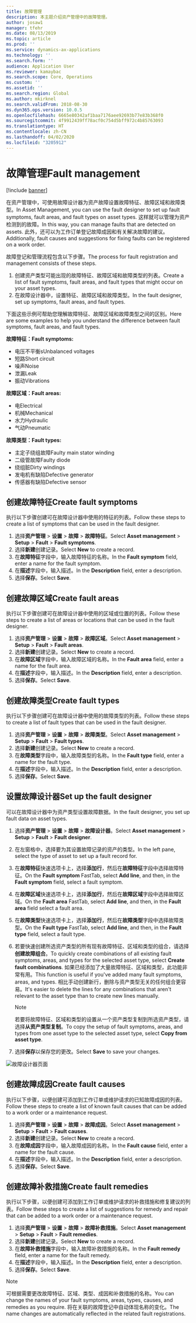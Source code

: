 ```yaml
---
title: 故障管理
description: 本主题介绍资产管理中的故障管理。
author: josaw1
manager: tfehr
ms.date: 08/13/2019
ms.topic: article
ms.prod: ''
ms.service: dynamics-ax-applications
ms.technology: ''
ms.search.form: ''
audience: Application User
ms.reviewer: kamaybac
ms.search.scope: Core, Operations
ms.custom: ''
ms.assetid: ''
ms.search.region: Global
ms.author: mkirknel
ms.search.validFrom: 2018-08-30
ms.dyn365.ops.version: 10.0.5
ms.openlocfilehash: 6665e80342af1baa7176aee92693b77e83b368f0
ms.sourcegitcommit: 4f9912439ff78acf0c754d5bff972c4b85763093
ms.translationtype: HT
ms.contentlocale: zh-CN
ms.lasthandoff: 04/02/2020
ms.locfileid: "3205912"
---
```

# <a name="fault-management"></a><span data-ttu-id="7b1b0-103">故障管理</span><span class="sxs-lookup"><span data-stu-id="7b1b0-103">Fault management</span></span>

[!include [banner](../../includes/banner.md)]

 

<span data-ttu-id="7b1b0-104">在资产管理中，可使用故障设计器为资产故障设置故障特征、故障区域和故障类型。</span><span class="sxs-lookup"><span data-stu-id="7b1b0-104">In Asset Management, you can use the fault designer to set up fault symptoms, fault areas, and fault types on asset types.</span></span> <span data-ttu-id="7b1b0-105">这样就可以管理为资产检测到的故障。</span><span class="sxs-lookup"><span data-stu-id="7b1b0-105">In this way, you can manage faults that are detected on assets.</span></span> <span data-ttu-id="7b1b0-106">此外，还可以为工作订单登记故障成因和有关解决故障的建议。</span><span class="sxs-lookup"><span data-stu-id="7b1b0-106">Additionally, fault causes and suggestions for fixing faults can be registered on a work order.</span></span>

<span data-ttu-id="7b1b0-107">故障登记和管理流程包含以下步骤。</span><span class="sxs-lookup"><span data-stu-id="7b1b0-107">The process for fault registration and management consists of these steps.</span></span>

1. <span data-ttu-id="7b1b0-108">创建资产类型可能出现的故障特征、故障区域和故障类型的列表。</span><span class="sxs-lookup"><span data-stu-id="7b1b0-108">Create a list of fault symptoms, fault areas, and fault types that might occur on your asset types.</span></span>
2. <span data-ttu-id="7b1b0-109">在故障设计器中，设置特征、故障区域和故障类型。</span><span class="sxs-lookup"><span data-stu-id="7b1b0-109">In the fault designer, set up symptoms, fault areas, and fault types.</span></span>

<span data-ttu-id="7b1b0-110">下面这些示例可帮助您理解故障特征、故障区域和故障类型之间的区别。</span><span class="sxs-lookup"><span data-stu-id="7b1b0-110">Here are some examples to help you understand the difference between fault symptoms, fault areas, and fault types.</span></span>

<span data-ttu-id="7b1b0-111">**故障特征：**</span><span class="sxs-lookup"><span data-stu-id="7b1b0-111">**Fault symptoms:**</span></span>

- <span data-ttu-id="7b1b0-112">电压不平衡s</span><span class="sxs-lookup"><span data-stu-id="7b1b0-112">Unbalanced voltages</span></span>
- <span data-ttu-id="7b1b0-113">短路</span><span class="sxs-lookup"><span data-stu-id="7b1b0-113">Short circuit</span></span>
- <span data-ttu-id="7b1b0-114">噪声</span><span class="sxs-lookup"><span data-stu-id="7b1b0-114">Noise</span></span>
- <span data-ttu-id="7b1b0-115">泄漏</span><span class="sxs-lookup"><span data-stu-id="7b1b0-115">Leak</span></span>
- <span data-ttu-id="7b1b0-116">振动</span><span class="sxs-lookup"><span data-stu-id="7b1b0-116">Vibrations</span></span>

<span data-ttu-id="7b1b0-117">**故障区域：**</span><span class="sxs-lookup"><span data-stu-id="7b1b0-117">**Fault areas:**</span></span>

- <span data-ttu-id="7b1b0-118">电</span><span class="sxs-lookup"><span data-stu-id="7b1b0-118">Electrical</span></span>
- <span data-ttu-id="7b1b0-119">机械</span><span class="sxs-lookup"><span data-stu-id="7b1b0-119">Mechanical</span></span>
- <span data-ttu-id="7b1b0-120">水力</span><span class="sxs-lookup"><span data-stu-id="7b1b0-120">Hydraulic</span></span>
- <span data-ttu-id="7b1b0-121">气动</span><span class="sxs-lookup"><span data-stu-id="7b1b0-121">Pneumatic</span></span>

<span data-ttu-id="7b1b0-122">**故障类型：**</span><span class="sxs-lookup"><span data-stu-id="7b1b0-122">**Fault types:**</span></span>

- <span data-ttu-id="7b1b0-123">主定子绕组故障</span><span class="sxs-lookup"><span data-stu-id="7b1b0-123">Faulty main stator winding</span></span>
- <span data-ttu-id="7b1b0-124">二级管故障</span><span class="sxs-lookup"><span data-stu-id="7b1b0-124">Faulty diode</span></span>
- <span data-ttu-id="7b1b0-125">绕组脏</span><span class="sxs-lookup"><span data-stu-id="7b1b0-125">Dirty windings</span></span>
- <span data-ttu-id="7b1b0-126">发电机有缺陷</span><span class="sxs-lookup"><span data-stu-id="7b1b0-126">Defective generator</span></span>
- <span data-ttu-id="7b1b0-127">传感器有缺陷</span><span class="sxs-lookup"><span data-stu-id="7b1b0-127">Defective sensor</span></span>

## <a name="create-fault-symptoms"></a><span data-ttu-id="7b1b0-128">创建故障特征</span><span class="sxs-lookup"><span data-stu-id="7b1b0-128">Create fault symptoms</span></span>

<span data-ttu-id="7b1b0-129">执行以下步骤创建可在故障设计器中使用的特征的列表。</span><span class="sxs-lookup"><span data-stu-id="7b1b0-129">Follow these steps to create a list of symptoms that can be used in the fault designer.</span></span>

1. <span data-ttu-id="7b1b0-130">选择**资产管理** \> **设置** \> **故障** \> **故障特征**。</span><span class="sxs-lookup"><span data-stu-id="7b1b0-130">Select **Asset management** \> **Setup** \> **Fault** \> **Fault symptoms**.</span></span>
2. <span data-ttu-id="7b1b0-131">选择**新建**创建记录。</span><span class="sxs-lookup"><span data-stu-id="7b1b0-131">Select **New** to create a record.</span></span>
3. <span data-ttu-id="7b1b0-132">在**故障特征**字段中，输入故障特征的名称。</span><span class="sxs-lookup"><span data-stu-id="7b1b0-132">In the **Fault symptom** field, enter a name for the fault symptom.</span></span>
4. <span data-ttu-id="7b1b0-133">在**描述**字段中，输入描述。</span><span class="sxs-lookup"><span data-stu-id="7b1b0-133">In the **Description** field, enter a description.</span></span>
5. <span data-ttu-id="7b1b0-134">选择**保存**。</span><span class="sxs-lookup"><span data-stu-id="7b1b0-134">Select **Save**.</span></span>

## <a name="create-fault-areas"></a><span data-ttu-id="7b1b0-135">创建故障区域</span><span class="sxs-lookup"><span data-stu-id="7b1b0-135">Create fault areas</span></span>

<span data-ttu-id="7b1b0-136">执行以下步骤创建可在故障设计器中使用的区域或位置的列表。</span><span class="sxs-lookup"><span data-stu-id="7b1b0-136">Follow these steps to create a list of areas or locations that can be used in the fault designer.</span></span>

1. <span data-ttu-id="7b1b0-137">选择**资产管理** \> **设置** \> **故障** \> **故障区域**。</span><span class="sxs-lookup"><span data-stu-id="7b1b0-137">Select **Asset management** \> **Setup** \> **Fault** \> **Fault areas**.</span></span>
2. <span data-ttu-id="7b1b0-138">选择**新建**创建记录。</span><span class="sxs-lookup"><span data-stu-id="7b1b0-138">Select **New** to create a record.</span></span>
3. <span data-ttu-id="7b1b0-139">在**故障区域**字段中，输入故障区域的名称。</span><span class="sxs-lookup"><span data-stu-id="7b1b0-139">In the **Fault area** field, enter a name for the fault area.</span></span>
4. <span data-ttu-id="7b1b0-140">在**描述**字段中，输入描述。</span><span class="sxs-lookup"><span data-stu-id="7b1b0-140">In the **Description** field, enter a description.</span></span>
5. <span data-ttu-id="7b1b0-141">选择**保存**。</span><span class="sxs-lookup"><span data-stu-id="7b1b0-141">Select **Save**.</span></span>

## <a name="create-fault-types"></a><span data-ttu-id="7b1b0-142">创建故障类型</span><span class="sxs-lookup"><span data-stu-id="7b1b0-142">Create fault types</span></span>

<span data-ttu-id="7b1b0-143">执行以下步骤创建可在故障设计器中使用的故障类型的列表。</span><span class="sxs-lookup"><span data-stu-id="7b1b0-143">Follow these steps to create a list of fault types that can be used in the fault designer.</span></span>

1. <span data-ttu-id="7b1b0-144">选择**资产管理** \> **设置** \> **故障** \> **故障类型**。</span><span class="sxs-lookup"><span data-stu-id="7b1b0-144">Select **Asset management** \> **Setup** \> **Fault** \> **Fault types**.</span></span>
2. <span data-ttu-id="7b1b0-145">选择**新建**创建记录。</span><span class="sxs-lookup"><span data-stu-id="7b1b0-145">Select **New** to create a record.</span></span>
3. <span data-ttu-id="7b1b0-146">在**故障类型**字段中，输入故障类型的名称。</span><span class="sxs-lookup"><span data-stu-id="7b1b0-146">In the **Fault type** field, enter a name for the fault type.</span></span>
4. <span data-ttu-id="7b1b0-147">在**描述**字段中，输入描述。</span><span class="sxs-lookup"><span data-stu-id="7b1b0-147">In the **Description** field, enter a description.</span></span>
5. <span data-ttu-id="7b1b0-148">选择**保存**。</span><span class="sxs-lookup"><span data-stu-id="7b1b0-148">Select **Save**.</span></span>

## <a name="set-up-the-fault-designer"></a><span data-ttu-id="7b1b0-149">设置故障设计器</span><span class="sxs-lookup"><span data-stu-id="7b1b0-149">Set up the fault designer</span></span>

<span data-ttu-id="7b1b0-150">可以在故障设计器中为资产类型设置故障数据。</span><span class="sxs-lookup"><span data-stu-id="7b1b0-150">In the fault designer, you set up fault data on asset types.</span></span>

1. <span data-ttu-id="7b1b0-151">选择**资产管理** \> **设置** \> **故障** \> **故障设计器**。</span><span class="sxs-lookup"><span data-stu-id="7b1b0-151">Select **Asset management** \> **Setup** \> **Fault** \> **Fault designer**.</span></span>
2. <span data-ttu-id="7b1b0-152">在左窗格中，选择要为其设置故障记录的资产的类型。</span><span class="sxs-lookup"><span data-stu-id="7b1b0-152">In the left pane, select the type of asset to set up a fault record for.</span></span>
3. <span data-ttu-id="7b1b0-153">在**故障特征**快速选项卡上，选择**添加行**，然后在**故障特征**字段中选择故障特征。</span><span class="sxs-lookup"><span data-stu-id="7b1b0-153">On the **Fault symptom** FastTab, select **Add line**, and then, in the **Fault symptom** field, select a fault symptom.</span></span>
4. <span data-ttu-id="7b1b0-154">在**故障区域**快速选项卡上，选择**添加行**，然后在**故障区域**字段中选择故障区域。</span><span class="sxs-lookup"><span data-stu-id="7b1b0-154">On the **Fault area** FastTab, select **Add line**, and then, in the **Fault area** field select a fault area.</span></span>
5. <span data-ttu-id="7b1b0-155">在**故障类型**快速选项卡上，选择**添加行**，然后在**故障类型**字段中选择故障类型。</span><span class="sxs-lookup"><span data-stu-id="7b1b0-155">On the **Fault type** FastTab, select **Add line**, and then, in the **Fault type** field, select a fault type.</span></span>
6. <span data-ttu-id="7b1b0-156">若要快速创建所选资产类型的所有现有故障特征、区域和类型的组合，请选择**创建故障组合**。</span><span class="sxs-lookup"><span data-stu-id="7b1b0-156">To quickly create combinations of all existing fault symptoms, areas, and types for the selected asset type, select **Create fault combinations**.</span></span> <span data-ttu-id="7b1b0-157">如果已经添加了大量故障特征、区域和类型，此功能非常有用。</span><span class="sxs-lookup"><span data-stu-id="7b1b0-157">This function is useful if you've added many fault symptoms, areas, and types.</span></span> <span data-ttu-id="7b1b0-158">相比手动创建新行，删除与资产类型无关的任何组合更容易。</span><span class="sxs-lookup"><span data-stu-id="7b1b0-158">It's easier to delete the lines for any combinations that aren't relevant to the asset type than to create new lines manually.</span></span>

    > [!NOTE]
    > <span data-ttu-id="7b1b0-159">若要将故障特征、区域和类型的设置从一个资产类型复制到所选资产类型，请选择**从资产类型复制**。</span><span class="sxs-lookup"><span data-stu-id="7b1b0-159">To copy the setup of fault symptoms, areas, and types from one asset type to the selected asset type, select **Copy from asset type**.</span></span>

7. <span data-ttu-id="7b1b0-160">选择**保存**以保存您的更改。</span><span class="sxs-lookup"><span data-stu-id="7b1b0-160">Select **Save** to save your changes.</span></span>

![故障设计器页面](media/21-setup-for-work-orders.png)

## <a name="create-fault-causes"></a><span data-ttu-id="7b1b0-162">创建故障成因</span><span class="sxs-lookup"><span data-stu-id="7b1b0-162">Create fault causes</span></span>

<span data-ttu-id="7b1b0-163">执行以下步骤，以便创建可添加到工作订单或维护请求的已知故障成因的列表。</span><span class="sxs-lookup"><span data-stu-id="7b1b0-163">Follow these steps to create a list of known fault causes that can be added to a work order or a maintenance request.</span></span>

1. <span data-ttu-id="7b1b0-164">选择**资产管理** \> **设置** \> **故障** \> **故障成因**。</span><span class="sxs-lookup"><span data-stu-id="7b1b0-164">Select **Asset management** \> **Setup** \> **Fault** \> **Fault causes**.</span></span>
2. <span data-ttu-id="7b1b0-165">选择**新建**创建记录。</span><span class="sxs-lookup"><span data-stu-id="7b1b0-165">Select **New** to create a record.</span></span>
3. <span data-ttu-id="7b1b0-166">在**故障成因**字段中，输入故障成因的名称。</span><span class="sxs-lookup"><span data-stu-id="7b1b0-166">In the **Fault cause** field, enter a name for the fault cause.</span></span>
4. <span data-ttu-id="7b1b0-167">在**描述**字段中，输入描述。</span><span class="sxs-lookup"><span data-stu-id="7b1b0-167">In the **Description** field, enter a description.</span></span>
5. <span data-ttu-id="7b1b0-168">选择**保存**。</span><span class="sxs-lookup"><span data-stu-id="7b1b0-168">Select **Save**.</span></span>

## <a name="create-fault-remedies"></a><span data-ttu-id="7b1b0-169">创建故障补救措施</span><span class="sxs-lookup"><span data-stu-id="7b1b0-169">Create fault remedies</span></span>

<span data-ttu-id="7b1b0-170">执行以下步骤，以便创建可添加到工作订单或维护请求的补救措施和修复建议的列表。</span><span class="sxs-lookup"><span data-stu-id="7b1b0-170">Follow these steps to create a list of suggestions for remedy and repair that can be added to a work order or a maintenance request.</span></span>

1. <span data-ttu-id="7b1b0-171">选择**资产管理** \> **设置** \> **故障** \> **故障补救措施**。</span><span class="sxs-lookup"><span data-stu-id="7b1b0-171">Select **Asset management** \> **Setup** \> **Fault** \> **Fault remedies**.</span></span>
2. <span data-ttu-id="7b1b0-172">选择**新建**创建记录。</span><span class="sxs-lookup"><span data-stu-id="7b1b0-172">Select **New** to create a record.</span></span>
3. <span data-ttu-id="7b1b0-173">在**故障补救措施**字段中，输入故障补救措施的名称。</span><span class="sxs-lookup"><span data-stu-id="7b1b0-173">In the **Fault remedy** field, enter a name for the fault remedy.</span></span>
4. <span data-ttu-id="7b1b0-174">在**描述**字段中，输入描述。</span><span class="sxs-lookup"><span data-stu-id="7b1b0-174">In the **Description** field, enter a description.</span></span>
5. <span data-ttu-id="7b1b0-175">选择**保存**。</span><span class="sxs-lookup"><span data-stu-id="7b1b0-175">Select **Save**.</span></span>

> [!NOTE]
> <span data-ttu-id="7b1b0-176">可根据需要更改故障特征、区域、类型、成因和补救措施的名称。</span><span class="sxs-lookup"><span data-stu-id="7b1b0-176">You can change the names of your fault symptoms, areas, types, causes, and remedies as you require.</span></span> <span data-ttu-id="7b1b0-177">将在关联的故障登记中自动体现名称的变化。</span><span class="sxs-lookup"><span data-stu-id="7b1b0-177">The name changes are automatically reflected in the related fault registrations.</span></span>
